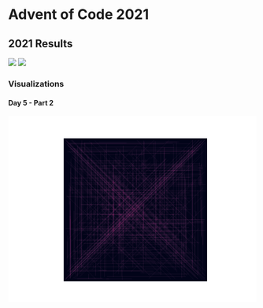 # Advent of Code 2021
## 2021 Results
![](https://img.shields.io/badge/day%20📅-8-blue)
![](https://img.shields.io/badge/stars%20⭐-14-yellow)

### Visualizations
#### Day 5 - Part 2
![](https://github.com/flomero/AoC/blob/main/2021/5/img.png?raw=true)
